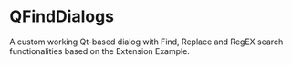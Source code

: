 # QFindDialogs
A custom working Qt-based dialog with Find, Replace and RegEX search functionalities based on the Extension Example.
